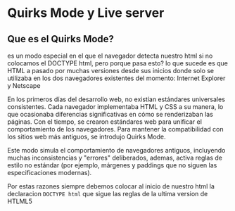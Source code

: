 # Quirks Mode y Live server

## Que es el Quirks Mode? 
es un modo especial en el que el navegador detecta nuestro html 
si no colocamos el DOCTYPE html, pero porque pasa esto? lo que 
sucede es que HTML a pasado por muchas versiones desde sus inicios
donde solo se utilizaba en los dos navegadores existentes del momento:
Internet Explorer y Netscape

En los primeros días del desarrollo web, no existían estándares universales consistentes. Cada navegador implementaba HTML y CSS a su manera, lo que ocasionaba diferencias significativas en cómo se renderizaban las páginas. Con el tiempo, se crearon estándares web para unificar el comportamiento de los navegadores. Para mantener la compatibilidad con los sitios web más antiguos, se introdujo Quirks Mode.

Este modo simula el comportamiento de navegadores antiguos, incluyendo muchas inconsistencias y "errores" deliberados, ademas, activa reglas de estilo no estándar (por ejemplo, márgenes y paddings que no siguen las especificaciones modernas).

Por estas razones siempre debemos colocar al inicio de nuestro html la 
declaracion `DOCTYPE html` que sigue las reglas de la ultima version de HTLML5
